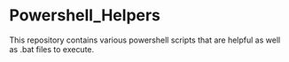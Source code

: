 # Powershell_Helpers

This repository contains various powershell scripts that are helpful as well as .bat files to execute.
